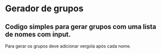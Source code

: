 # Gerador de grupos
## Codigo simples para gerar grupos com uma lista de nomes com input.
Para gerar os grupos deve adicionar vergola após cada nome.
